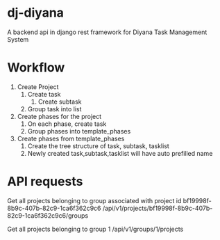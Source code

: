 # dj-diyana
A backend api in django rest framework for Diyana Task Management System

# Workflow
1. Create Project
   1. Create task
      1. Create subtask
   2. Group task into list
2. Create phases for the project
   1. On each phase, create task
   2. Group phases into template_phases
3. Create phases from template_phases
   1. Create the tree structure of task, subtask, tasklist
   2. Newly created task,subtask,tasklist will have auto prefilled name

# API requests
Get all projects belonging to group associated with project id bf19998f-8b9c-407b-82c9-1ca6f362c9c6
/api/v1/projects/bf19998f-8b9c-407b-82c9-1ca6f362c9c6/groups

Get all projects belonging to group 1
/api/v1/groups/1/projects